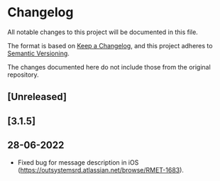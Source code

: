 # Changelog
All notable changes to this project will be documented in this file.

The format is based on [Keep a Changelog](https://keepachangelog.com/en/1.0.0/),
and this project adheres to [Semantic Versioning](https://semver.org/spec/v2.0.0.html).

The changes documented here do not include those from the original repository.

## [Unreleased]

## [3.1.5]

## 28-06-2022
- Fixed bug for message description in iOS (https://outsystemsrd.atlassian.net/browse/RMET-1683).
